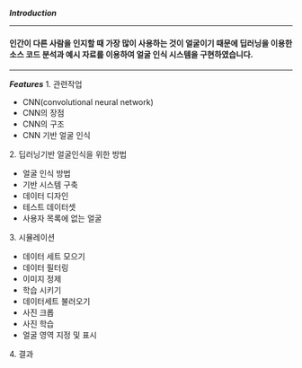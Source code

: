 __*Introduction*__
___
#### 인간이 다른 사람을 인지할 때 가장 많이 사용하는 것이 얼굴이기 때문에 딥러닝을 이용한 소스 코드 분석과 예시 자료를 이용하여 얼굴 인식 시스템을 구현하였습니다.
___
__*Features*__ 
1\. 관련작업
-   CNN(convolutional neural network)
-   CNN의 장점
-   CNN의 구조
-   CNN 기반 얼굴 인식

2\. 딥러닝기반 얼굴인식을 위한 방법
-   얼굴 인식 방법
-   기반 시스템 구축
-   데이터 디자인
-   테스트 데이터셋
-   사용자 목록에 없는 얼굴 

3\. 시뮬레이션 
-   데이터 세트 모으기
-   데이터 필터링
-   이미지 정제
-   학습 시키기
-   데이터세트 불러오기
-   사진 크롭
-   사진 학습
-   얼굴 영역 지정 및 표시

4\. 결과
